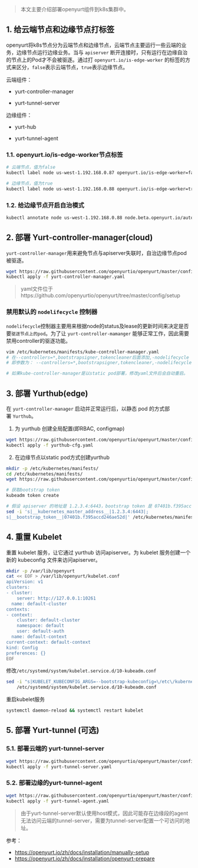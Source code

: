 > 本文主要介绍部署openyurt组件到k8s集群中。

## 1. 给云端节点和边缘节点打标签

openyurt将k8s节点分为云端节点和边缘节点，云端节点主要运行一些云端的业务，边缘节点运行边缘业务。当与 `apiserver` 断开连接时，只有运行在边缘自治的节点上的Pod才不会被驱逐。通过打 `openyurt.io/is-edge-worker` 的标签的方式来区分，`false`表示云端节点，`true`表示边缘节点。

云端组件：

- yurt-controller-manager

- yurt-tunnel-server

边缘组件：

- yurt-hub

- yurt-tunnel-agent

### 1.1. openyurt.io/is-edge-worker节点标签

```bash
# 云端节点，值为false
kubectl label node us-west-1.192.168.0.87 openyurt.io/is-edge-worker=false

# 边缘节点，值为true
kubectl label node us-west-1.192.168.0.88 openyurt.io/is-edge-worker=true
```

### 1.2. 给边缘节点开启自治模式

```bash
kubectl annotate node us-west-1.192.168.0.88 node.beta.openyurt.io/autonomy=true
```

## 2. 部署 Yurt-controller-manager(cloud)

`yurt-controller-manager`用来避免节点与apiserver失联时，自治边缘节点pod被驱逐。

```bash
wget https://raw.githubusercontent.com/openyurtio/openyurt/master/config/setup/yurt-controller-manager.yaml
kubectl apply -f yurt-controller-manager.yaml
```

> yaml文件位于https://github.com/openyurtio/openyurt/tree/master/config/setup

### 禁用默认的 `nodelifecycle` 控制器

`nodelifecycle`控制器主要用来根据node的status及lease的更新时间来决定是否要`驱逐节点上的pod`。为了让 `yurt-controller-mamanger` 能够正常工作，因此需要禁用controller的驱逐功能。

```bash
vim /etc/kubernetes/manifests/kube-controller-manager.yaml
# 在--controllers=*,bootstrapsigner,tokencleaner后面添加,-nodelifecycle 
# 即参数为： --controllers=*,bootstrapsigner,tokencleaner,-nodelifecycle

# 如果kube-controller-manager是以static pod部署，修改yaml文件后会自动重启。
```

## 3. 部署 Yurthub(edge)

在 `yurt-controller-manager` 启动并正常运行后，以静态 pod 的方式部署 `Yurthub`。

1. 为 yurthub 创建全局配置(即RBAC, configmap)

```bash
wget https://raw.githubusercontent.com/openyurtio/openyurt/master/config/setup/yurthub-cfg.yaml
kubectl apply -f yurthub-cfg.yaml
```

2. 在边缘节点以static pod方式创建yurthub

```bash
mkdir -p /etc/kubernetes/manifests/
cd /etc/kubernetes/manifests/
wget https://raw.githubusercontent.com/openyurtio/openyurt/master/config/setup/yurthub.yaml 

# 获取bootstrap token
kubeadm token create

# 假设 apiserver 的地址是 1.2.3.4:6443，bootstrap token 是 07401b.f395accd246ae52d
sed -i 's|__kubernetes_master_address__|1.2.3.4:6443|;
s|__bootstrap_token__|07401b.f395accd246ae52d|' /etc/kubernetes/manifests/yurthub.yaml
```

## 4. 重置 Kubelet

重置 kubelet 服务，让它通过 yurthub 访问apiserver。为 kubelet 服务创建一个新的 kubeconfig 文件来访问apiserver。

```bash
mkdir -p /var/lib/openyurt
cat << EOF > /var/lib/openyurt/kubelet.conf
apiVersion: v1
clusters:
- cluster:
    server: http://127.0.0.1:10261
  name: default-cluster
contexts:
- context:
    cluster: default-cluster
    namespace: default
    user: default-auth
  name: default-context
current-context: default-context
kind: Config
preferences: {}
EOF
```

修改`/etc/systemd/system/kubelet.service.d/10-kubeadm.conf`

```bash
sed -i "s|KUBELET_KUBECONFIG_ARGS=--bootstrap-kubeconfig=\/etc\/kubernetes\/bootstrap-kubelet.conf\ --kubeconfig=\/etc\/kubernetes\/kubelet.conf|KUBELET_KUBECONFIG_ARGS=--kubeconfig=\/var\/lib\/openyurt\/kubelet.conf|g" \
    /etc/systemd/system/kubelet.service.d/10-kubeadm.conf
```

重启kubelet服务

```bash
systemctl daemon-reload && systemctl restart kubelet
```

## 5. 部署 Yurt-tunnel (可选)

### 5.1.  部署云端的 yurt-tunnel-server

```bash
wget https://raw.githubusercontent.com/openyurtio/openyurt/master/config/setup/yurt-tunnel-server.yaml
kubectl apply -f yurt-tunnel-server.yaml
```

### 5.2. 部署边缘的yurt-tunnel-agent

```bash
wget https://raw.githubusercontent.com/openyurtio/openyurt/master/config/setup/yurt-tunnel-agent.yaml
kubectl apply -f yurt-tunnel-agent.yaml
```

> 由于yurt-tunnel-server默认使用host模式，因此可能存在边缘段的agent无法访问云端的tunnel-server，需要为tunnel-server配置一个可访问的地址。





参考：

- https://openyurt.io/zh/docs/installation/manually-setup
- https://openyurt.io/zh/docs/installation/openyurt-prepare
